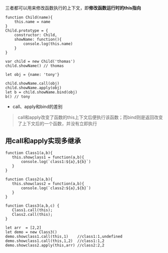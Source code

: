 三者都可以用来修改函数执行的上下文，即**修改函数运行时的this指向**
````
function Child(name){
    this.name = name
}
Child.prototype = {
    constructor: Child,
    showName: function(){
        console.log(this.name)
    }
}

var child = new Child('thomas')
child.showName() // thomas

let obj = {name: 'tony'}

child.showName.call(obj) 
child.showName.apply(obj)
let b = child.showName.bind(obj)
b() // tony
````
* call、apply和bind的差别
> call和apply改变了函数的this上下文后便执行该函数；而bind则是返回改变了上下文后的一个函数，并没有立即执行
## 用call和apply实现多继承
````
function Class1(a,b){
   this.showclass1 = function(a,b){
       console.log(`class1:${a},${b}`)
   }
}

function Class2(a,b){
   this.showclass2 = function(a,b){
       console.log(`class2:${a},${b}`)
   }
}

function Class3(a,b,c) {
   Class1.call(this);
   Class2.call(this);
}

let arr  = [2,2]
let demo = new Class3()
demo.showclass1.call(this,1)    //class1:1,undefined
demo.showclass1.call(this,1,2)  //class1:1,2
demo.showclass2.apply(this,arr) //class2:2,2
````